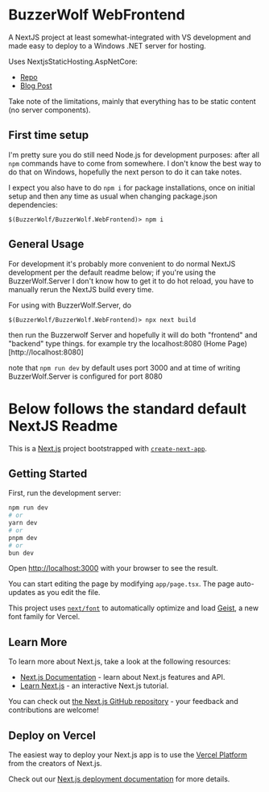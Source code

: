 # BuzzerWolf WebFrontend

A NextJS project at least somewhat-integrated with VS development and made easy to deploy to a Windows .NET server for hosting.

Uses NextjsStaticHosting.AspNetCore:
- [Repo](https://github.com/davidnx/NextjsStaticHosting-AspNetCore)
- [Blog Post](https://medium.com/@david.nissimoff/next-js-meets-asp-net-core-a-story-of-performance-and-love-at-long-tail-41cf9231b2de)

Take note of the limitations, mainly that everything has to be static content (no server components).

## First time setup

I'm pretty sure you do still need Node.js for development purposes: after all `npm` commands have to come from somewhere. I don't know the best way to do that on Windows, hopefully the next person to do it can take notes.

I expect you also have to do `npm i` for package installations, once on initial setup and then any time as usual when changing package.json dependencies:
```
$(BuzzerWolf/BuzzerWolf.WebFrontend)> npm i
```

## General Usage

For development it's probably more convenient to do normal NextJS development per the default readme below; if you're using the BuzzerWolf.Server I don't know how to get it to do hot reload, you have to manually rerun the NextJS build every time.

For using with BuzzerWolf.Server, do
```
$(BuzzerWolf/BuzzerWolf.WebFrontend)> npx next build
```

then run the Buzzerwolf Server and hopefully it will do both "frontend" and "backend" type things. for example try the localhost:8080 (Home Page)[http://localhost:8080]

note that `npm run dev` by default uses port 3000 and at time of writing BuzzerWolf.Server is configured for port 8080

# Below follows the standard default NextJS Readme

This is a [Next.js](https://nextjs.org) project bootstrapped with [`create-next-app`](https://nextjs.org/docs/app/api-reference/cli/create-next-app).

## Getting Started

First, run the development server:

```bash
npm run dev
# or
yarn dev
# or
pnpm dev
# or
bun dev
```

Open [http://localhost:3000](http://localhost:3000) with your browser to see the result.

You can start editing the page by modifying `app/page.tsx`. The page auto-updates as you edit the file.

This project uses [`next/font`](https://nextjs.org/docs/app/building-your-application/optimizing/fonts) to automatically optimize and load [Geist](https://vercel.com/font), a new font family for Vercel.

## Learn More

To learn more about Next.js, take a look at the following resources:

- [Next.js Documentation](https://nextjs.org/docs) - learn about Next.js features and API.
- [Learn Next.js](https://nextjs.org/learn) - an interactive Next.js tutorial.

You can check out [the Next.js GitHub repository](https://github.com/vercel/next.js) - your feedback and contributions are welcome!

## Deploy on Vercel

The easiest way to deploy your Next.js app is to use the [Vercel Platform](https://vercel.com/new?utm_medium=default-template&filter=next.js&utm_source=create-next-app&utm_campaign=create-next-app-readme) from the creators of Next.js.

Check out our [Next.js deployment documentation](https://nextjs.org/docs/app/building-your-application/deploying) for more details.
